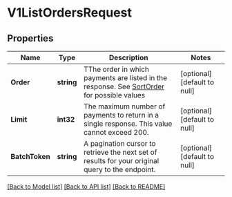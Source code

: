 # V1ListOrdersRequest

## Properties
Name | Type | Description | Notes
------------ | ------------- | ------------- | -------------
**Order** | **string** | TThe order in which payments are listed in the response. See [SortOrder](#type-sortorder) for possible values | [optional] [default to null]
**Limit** | **int32** | The maximum number of payments to return in a single response. This value cannot exceed 200. | [optional] [default to null]
**BatchToken** | **string** | A pagination cursor to retrieve the next set of results for your original query to the endpoint. | [optional] [default to null]

[[Back to Model list]](../README.md#documentation-for-models) [[Back to API list]](../README.md#documentation-for-api-endpoints) [[Back to README]](../README.md)

